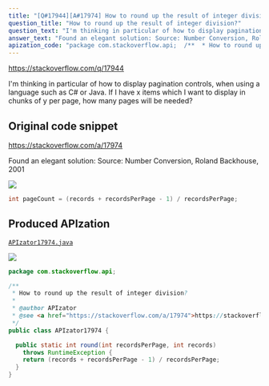 ```yaml
---
title: "[Q#17944][A#17974] How to round up the result of integer division?"
question_title: "How to round up the result of integer division?"
question_text: "I'm thinking in particular of how to display pagination controls, when using a language such as C# or Java. If I have x items which I want to display in chunks of y per page, how many pages will be needed?"
answer_text: "Found an elegant solution: Source: Number Conversion, Roland Backhouse, 2001"
apization_code: "package com.stackoverflow.api;  /**  * How to round up the result of integer division?  *  * @author APIzator  * @see <a href=\"https://stackoverflow.com/a/17974\">https://stackoverflow.com/a/17974</a>  */ public class APIzator17974 {    public static int round(int recordsPerPage, int records)     throws RuntimeException {     return (records + recordsPerPage - 1) / recordsPerPage;   } }"
---
```


https://stackoverflow.com/q/17944

I&#x27;m thinking in particular of how to display pagination controls, when using a language such as C# or Java.
If I have x items which I want to display in chunks of y per page, how many pages will be needed?



## Original code snippet

https://stackoverflow.com/a/17974

Found an elegant solution:
Source: Number Conversion, Roland Backhouse, 2001

<div class="code-logo"><img src="/stackoverflow.png" /></div>

```java
int pageCount = (records + recordsPerPage - 1) / recordsPerPage;
```

## Produced APIzation

[`APIzator17974.java`](https://github.com/pasqualesalza/apization-temp-data/raw/master/search/APIzator17974.java)

<div class="code-logo"><img src="/apizator.png" /></div>

```java
package com.stackoverflow.api;

/**
 * How to round up the result of integer division?
 *
 * @author APIzator
 * @see <a href="https://stackoverflow.com/a/17974">https://stackoverflow.com/a/17974</a>
 */
public class APIzator17974 {

  public static int round(int recordsPerPage, int records)
    throws RuntimeException {
    return (records + recordsPerPage - 1) / recordsPerPage;
  }
}

```